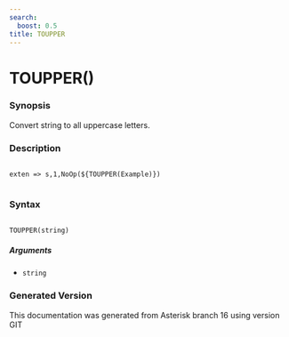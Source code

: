 ```yaml
---
search:
  boost: 0.5
title: TOUPPER
---
```


# TOUPPER()

### Synopsis

Convert string to all uppercase letters.

### Description

``` title="Example: Prints EXAMPLE"

exten => s,1,NoOp(${TOUPPER(Example)})


```

### Syntax


```

TOUPPER(string)
```
##### Arguments


* `string`


### Generated Version

This documentation was generated from Asterisk branch 16 using version GIT 